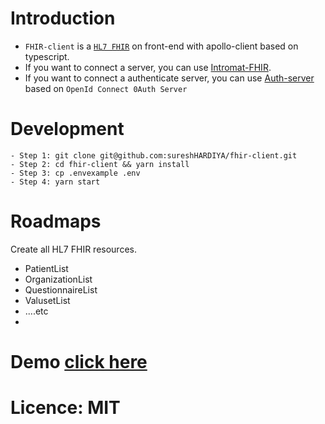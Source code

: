 # Introduction

- `FHIR-client` is a [`HL7 FHIR`](http://hl7.org/fhir/resourcelist.html) on front-end with apollo-client based on typescript.
- If you want to connect a server, you can use [Intromat-FHIR](https://github.com/sureshHARDIYA/intromat-fhir).
- If you want to connect a authenticate server, you can use [Auth-server](https://github.com/sureshHARDIYA/graphql-auth-server) based on `OpenId Connect 0Auth Server`

# Development
```
- Step 1: git clone git@github.com:sureshHARDIYA/fhir-client.git
- Step 2: cd fhir-client && yarn install
- Step 3: cp .envexample .env
- Step 4: yarn start
```

# Roadmaps

Create all HL7 FHIR resources.
- PatientList
- OrganizationList
- QuestionnaireList
- ValusetList
- ....etc
-

# Demo [click here](https://fhir-client.herokuapp.com)

# Licence: MIT
